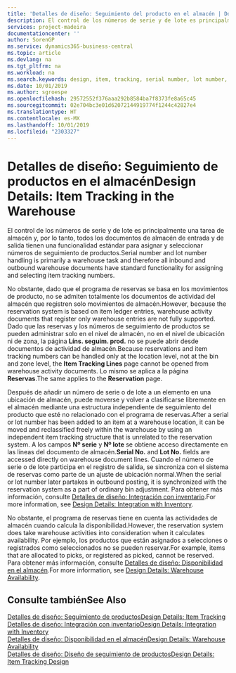 ```yaml
---
title: 'Detalles de diseño: Seguimiento del producto en el almacén | Documentos de Microsoft'
description: El control de los números de serie y de lote es principalmente una tarea de almacén y, por lo tanto, todos los documentos de almacén de entrada y de salida tienen una funcionalidad estándar para asignar y seleccionar números de seguimiento de productos. No obstante, dado que el programa de reservas se basa en los movimientos de producto, no se admiten totalmente los documentos de actividad del almacén que registren solo movimientos de almacén.
services: project-madeira
documentationcenter: ''
author: SorenGP
ms.service: dynamics365-business-central
ms.topic: article
ms.devlang: na
ms.tgt_pltfrm: na
ms.workload: na
ms.search.keywords: design, item, tracking, serial number, lot number, outbound documents
ms.date: 10/01/2019
ms.author: sgroespe
ms.openlocfilehash: 29572552f376aaa292b8584ba7f8373fe8a65c45
ms.sourcegitcommit: 02e704bc3e01d62072144919774f1244c42827e4
ms.translationtype: HT
ms.contentlocale: es-MX
ms.lasthandoff: 10/01/2019
ms.locfileid: "2303327"
---
```

# <a name="design-details-item-tracking-in-the-warehouse"></a><span data-ttu-id="0b6ff-104">Detalles de diseño: Seguimiento de productos en el almacén</span><span class="sxs-lookup"><span data-stu-id="0b6ff-104">Design Details: Item Tracking in the Warehouse</span></span>
<span data-ttu-id="0b6ff-105">El control de los números de serie y de lote es principalmente una tarea de almacén y, por lo tanto, todos los documentos de almacén de entrada y de salida tienen una funcionalidad estándar para asignar y seleccionar números de seguimiento de productos.</span><span class="sxs-lookup"><span data-stu-id="0b6ff-105">Serial number and lot number handling is primarily a warehouse task and therefore all inbound and outbound warehouse documents have standard functionality for assigning and selecting item tracking numbers.</span></span>  

<span data-ttu-id="0b6ff-106">No obstante, dado que el programa de reservas se basa en los movimientos de producto, no se admiten totalmente los documentos de actividad del almacén que registren solo movimientos de almacén.</span><span class="sxs-lookup"><span data-stu-id="0b6ff-106">However, because the reservation system is based on item ledger entries, warehouse activity documents that register only warehouse entries are not fully supported.</span></span> <span data-ttu-id="0b6ff-107">Dado que las reservas y los números de seguimiento de productos se pueden administrar solo en el nivel de almacén, no en el nivel de ubicación ni de zona, la página **Líns. seguim. prod.** no se puede abrir desde documentos de actividad de almacén.</span><span class="sxs-lookup"><span data-stu-id="0b6ff-107">Because reservations and item tracking numbers can be handled only at the location level, not at the bin and zone level, the **Item Tracking Lines** page cannot be opened from warehouse activity documents.</span></span> <span data-ttu-id="0b6ff-108">Lo mismo se aplica a la página **Reservas**.</span><span class="sxs-lookup"><span data-stu-id="0b6ff-108">The same applies to the **Reservation** page.</span></span>  

<span data-ttu-id="0b6ff-109">Después de añadir un número de serie o de lote a un elemento en una ubicación de almacén, puede moverse y volver a clasificarse libremente en el almacén mediante una estructura independiente de seguimiento del producto que esté no relacionado con el programa de reservas.</span><span class="sxs-lookup"><span data-stu-id="0b6ff-109">After a serial or lot number has been added to an item at a warehouse location, it can be moved and reclassified freely within the warehouse by using an independent item tracking structure that is unrelated to the reservation system.</span></span> <span data-ttu-id="0b6ff-110">A los campos **Nº serie** y **Nº lote** se obtiene acceso directamente en las líneas del documento de almacén.</span><span class="sxs-lookup"><span data-stu-id="0b6ff-110">**Serial No.** and **Lot No.** fields are accessed directly on warehouse document lines.</span></span> <span data-ttu-id="0b6ff-111">Cuando el número de serie o de lote participa en el registro de salida, se sincroniza con el sistema de reservas como parte de un ajuste de ubicación normal.</span><span class="sxs-lookup"><span data-stu-id="0b6ff-111">When the serial or lot number later partakes in outbound posting, it is synchronized with the reservation system as a part of ordinary bin adjustment.</span></span> <span data-ttu-id="0b6ff-112">Para obtener más información, consulte [Detalles de diseño: Integración con inventario](design-details-integration-with-inventory.md).</span><span class="sxs-lookup"><span data-stu-id="0b6ff-112">For more information, see [Design Details: Integration with Inventory](design-details-integration-with-inventory.md).</span></span>  

<span data-ttu-id="0b6ff-113">No obstante, el programa de reservas tiene en cuenta las actividades de almacén cuando calcula la disponibilidad.</span><span class="sxs-lookup"><span data-stu-id="0b6ff-113">However, the reservation system does take warehouse activities into consideration when it calculates availability.</span></span> <span data-ttu-id="0b6ff-114">Por ejemplo, los productos que están asignados a selecciones o registrados como seleccionados no se pueden reservar.</span><span class="sxs-lookup"><span data-stu-id="0b6ff-114">For example, items that are allocated to picks, or registered as picked, cannot be reserved.</span></span> <span data-ttu-id="0b6ff-115">Para obtener más información, consulte [Detalles de diseño: Disponibilidad en el almacén](design-details-availability-in-the-warehouse.md).</span><span class="sxs-lookup"><span data-stu-id="0b6ff-115">For more information, see [Design Details: Warehouse Availability](design-details-availability-in-the-warehouse.md).</span></span>

## <a name="see-also"></a><span data-ttu-id="0b6ff-116">Consulte también</span><span class="sxs-lookup"><span data-stu-id="0b6ff-116">See Also</span></span>  
[<span data-ttu-id="0b6ff-117">Detalles de diseño: Seguimiento de productos</span><span class="sxs-lookup"><span data-stu-id="0b6ff-117">Design Details: Item Tracking</span></span>](design-details-item-tracking.md)  
[<span data-ttu-id="0b6ff-118">Detalles de diseño: Integración con inventario</span><span class="sxs-lookup"><span data-stu-id="0b6ff-118">Design Details: Integration with Inventory</span></span>](design-details-integration-with-inventory.md)  
[<span data-ttu-id="0b6ff-119">Detalles de diseño: Disponibilidad en el almacén</span><span class="sxs-lookup"><span data-stu-id="0b6ff-119">Design Details: Warehouse Availability</span></span>](design-details-availability-in-the-warehouse.md)  
[<span data-ttu-id="0b6ff-120">Detalles de diseño: Diseño de seguimiento de productos</span><span class="sxs-lookup"><span data-stu-id="0b6ff-120">Design Details: Item Tracking Design</span></span>](design-details-item-tracking-design.md)
